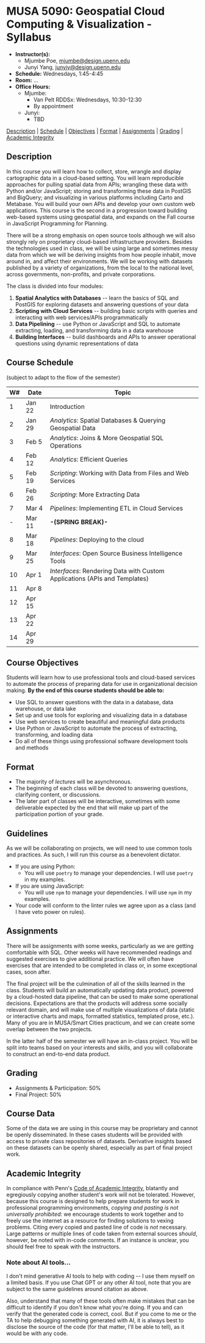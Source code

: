 # MUSA 5090: Geospatial Cloud Computing & Visualization - Syllabus

* **Instructor(s):**
  * Mjumbe Poe, mjumbe@design.upenn.edu
  * Junyi Yang, junyiy@design.upenn.edu
* **Schedule:** Wednesdays, 1:45-4:45
* **Room:** ...
* **Office Hours:**
  * Mjumbe:
    * Van Pelt RDDSx: Wednesdays, 10:30-12:30
    * By appointment
  * Junyi:
    * TBD

[Description](#description) | [Schedule](#course-schedule) | [Objectives](#course-objectives) | [Format](#format) | [Assignments](#assignments) | [Grading](#grading) | [Academic Integrity](#academic-integrity)


## Description

In this course you will learn how to collect, store, wrangle and display cartographic data in a cloud-based setting. You will learn reproducible approaches for pulling spatial data from APIs; wrangling these data with Python and/or JavaScript; storing and transforming these data in PostGIS and BigQuery; and visualizing in various platforms including Carto and Metabase. You will build your own APIs and develop your own custom web applications. This course is the second in a progression toward building web-based systems using geospatial data, and expands on the Fall course in JavaScript Programming for Planning.

There will be a strong emphasis on open source tools although we will also strongly rely on proprietary cloud-based infrastructure providers. Besides the technologies used in class, we will be using large and sometimes messy data from which we will be deriving insights from how people inhabit, move around in, and affect their environments. We will be working with datasets published by a variety of organizations, from the local to the national level, across governments, non-profits, and private corporations.

The class is divided into four modules:

1. **Spatial Analytics with Databases** -- learn the basics of SQL and PostGIS for exploring datasets and answering questions of your data
2. **Scripting with Cloud Services** -- building basic scripts with queries and interacting with web services/APIs programmatically
3. **Data Pipelining** -- use Python or JavaScript and SQL to automate extracting, loading, and transforming data in a data warehouse
4. **Building Interfaces** -- build dashboards and APIs to answer operational questions using dynamic representations of data

## Course Schedule
(subject to adapt to the flow of the semester)

|  W#  |  Date  |  Topic  |
|------|--------|---------|
|  1   |  Jan 22  |  Introduction  |
|  2   |  Jan 29  |  _Analytics_: Spatial Databases & Querying Geospatial Data  |
|  3   |  Feb 5   |  _Analytics_: Joins & More Geospatial SQL Operations  |
|  4   |  Feb 12   |  _Analytics_: Efficient Queries  |
|  5   |  Feb 19  |  _Scripting_: Working with Data from Files and Web Services  |
|  6   |  Feb 26  |  _Scripting_: More Extracting Data  |
|  7   |  Mar 4   |  _Pipelines_: Implementing ETL in Cloud Services  |
|  -   |  Mar 11   |  **-(SPRING BREAK)-**  |
|  8   |  Mar 18  |  _Pipelines_: Deploying to the cloud  |
|  9   |  Mar 25  |  _Interfaces_: Open Source Business Intelligence Tools  |
|  10  |  Apr 1  |  _Interfaces_: Rendering Data with Custom Applications (APIs and Templates)  |
|  11  |  Apr 8   |    |
|  12  |  Apr 15  |    |
|  13  |  Apr 22  |    |
|  14  |  Apr 29  |   |

## Course Objectives

Students will learn how to use professional tools and cloud-based services to automate the process of preparing data for use in organizational decision making. **By the end of this course students should be able to:**
* Use SQL to answer questions with the data in a database, data warehouse, or data lake
* Set up and use tools for exploring and visualizing data in a database
* Use web services to create beautiful and meaningful data products
* Use Python or JavaScript to automate the process of extracting, transforming, and loading data
* Do all of these things using professional software development tools and methods

## Format

- The majority of _lectures_ will be asynchronous.
- The beginning of each class will be devoted to answering questions, clarifying content, or discussions.
- The later part of classes will be interactive, sometimes with some deliverable expected by the end that will make up part of the participation portion of your grade.

## Guidelines

As we will be collaborating on projects, we will need to use common tools and practices. As such, I will run this course as a benevolent dictator.

* If you are using Python:
  - You will use `poetry` to manage your dependencies. I will use `poetry` in my examples.
* If you are using JavaScript:
  - You will use `npm` to manage your dependencies. I will use `npm` in my examples.
* Your code will conform to the linter rules we agree upon as a class (and I have veto power on rules).

## Assignments

There will be assignments with some weeks, particularly as we are getting comfortable with SQL. Other weeks will have recommended readings and suggested exercises to give additional practice. We will often have exercises that are intended to be completed in class or, in some exceptional cases, soon after.

The final project will be the culmination of all of the skills learned in the class. Students will build an automatically updating data product, powered by a cloud-hosted data pipeline, that can be used to make some operational decisions. Expectations are that the products will address some socially relevant domain, and will make use of multiple visualizations of data (static or interactive charts and maps, formatted statistics, templated prose, etc.). Many of you are in MUSA/Smart Cities practicum, and we can create some overlap between the two projects.

In the latter half of the semester we will have an in-class project. You will be split into teams based on your interests and skills, and you will collaborate to construct an end-to-end data product.

## Grading

* Assignments & Participation: 50%
* Final Project: 50%

## Course Data

Some of the data we are using in this course may be proprietary and cannot be openly disseminated. In these cases students will be provided with access to private class repositories of datasets. Derivative insights based on these datasets can be openly shared, especially as part of final project work.

## Academic Integrity

In compliance with Penn's [Code of Academic Integrity](http://www.upenn.edu/academicintegrity/ai_codeofacademicintegrity.html), blatantly and egregiously copying another student's work will not be tolerated. However, because this course is designed to help prepare students for work in professional programming environments, *copying and pasting is not universally prohibited*: we encourage students to work together and to freely use the internet as a resource for finding solutions to vexing problems. Citing every copied and pasted line of code is *not* necessary. Large patterns or multiple lines of code taken from external sources *should*, however, be noted with in-code comments. If an instance is unclear, you should feel free to speak with the instructors.

### Note about AI tools...

I don't mind generative AI tools to help with coding -- I use them myself on a limited basis. If you use Chat GPT or any other AI tool, note that you are subject to the same guidelines around citation as above.

Also, understand that many of these tools often make mistakes that can be difficult to identify if you don't know what you're doing. If you and can verify that the generated code is correct, cool. But if you come to me or the TA to help debugging something generated with AI, it is always best to disclose the source of the code (for that matter, I'll be able to tell), as it would be with any code.
